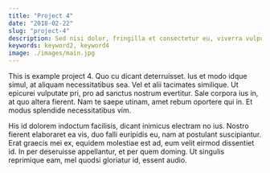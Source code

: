 ```yaml
---
title: "Project 4"
date: "2018-02-22"
slug: "project-4"
description: Sed nisi dolor, fringilla et consectetur eu, viverra vulputate felis. Ut est ex, ornare vitae dictum quis, egestas et est. Nam rhoncus purus eu justo feugiat, a venenatis enim ultricies. Mauris tristique elementum leo a viverra. Ut placerat, ex nec vestibulum iaculis, nibh ante sollicitudin elit, non aliquet nunc neque ac sapien. Aenean iaculis vulputate facilisis. Suspendisse elit purus, iaculis.
keywords: keyword2, keyword4
image: ./images/main.jpg
---
```


This is example project 4. Quo cu dicant deterruisset. Ius et modo idque simul,
at aliquam necessitatibus sea. Vel et alii tacimates similique. Ut epicurei
vulputate pri, pro ad sanctus nostrum evertitur. Sale corpora ius in, at quo
altera fierent. Nam te saepe utinam, amet rebum oportere qui in. Et modus
splendide necessitatibus vim.

His id dolorem indoctum facilisis, dicant inimicus electram no ius. Nostro
fierent elaboraret ea vis, duo falli euripidis eu, nam at postulant
suscipiantur. Erat graecis mei ex, equidem molestiae est ad, eum velit eirmod
dissentiet id. In per deseruisse appellantur, et per quem doming. Ut singulis
reprimique eam, mel quodsi gloriatur id, essent audio.
